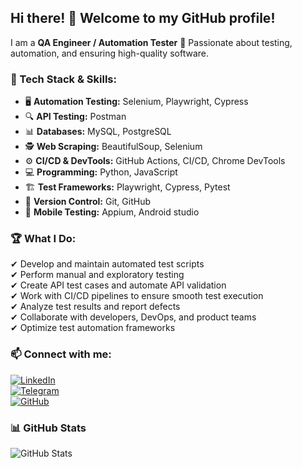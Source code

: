 ## Hi there! 👋 Welcome to my GitHub profile!  

I am a **QA Engineer / Automation Tester** 🚀 Passionate about testing, automation, and ensuring high-quality software.  

### 🔧 Tech Stack & Skills:  
- 🖥 **Automation Testing:** Selenium, Playwright, Cypress  
- 🔍 **API Testing:** Postman  
- 📊 **Databases:** MySQL, PostgreSQL  
- 🕵️ **Web Scraping:** BeautifulSoup, Selenium  
- ⚙ **CI/CD & DevTools:** GitHub Actions, CI/CD, Chrome DevTools  
- 💻 **Programming:** Python, JavaScript  
- 🏗 **Test Frameworks:** Playwright, Cypress, Pytest  
- 🔄 **Version Control:** Git, GitHub  
- 📱 **Mobile Testing:** Appium, Android studio  

### 🏆 What I Do:  
✔ Develop and maintain automated test scripts  
✔ Perform manual and exploratory testing  
✔ Create API test cases and automate API validation  
✔ Work with CI/CD pipelines to ensure smooth test execution  
✔ Analyze test results and report defects  
✔ Collaborate with developers, DevOps, and product teams  
✔ Optimize test automation frameworks  

### 📫 Connect with me:  
[![LinkedIn](https://img.shields.io/badge/LinkedIn-blue?style=for-the-badge&logo=linkedin)](https://linkedin.com/in/artur-drubetskoy-1a4106290)  
[![Telegram](https://img.shields.io/badge/Telegram-26A5E4?style=for-the-badge&logo=telegram)](https://t.me/Artur_dru)  
[![GitHub](https://img.shields.io/badge/GitHub-000?style=for-the-badge&logo=github)](https://github.com/WesafEnginer)  

### 📊 GitHub Stats  
![GitHub Stats](https://github-readme-stats-git-masterrstaa-rickstaa.vercel.app/api?username=WesafEnginer&show_icons=true&theme=dark)  
